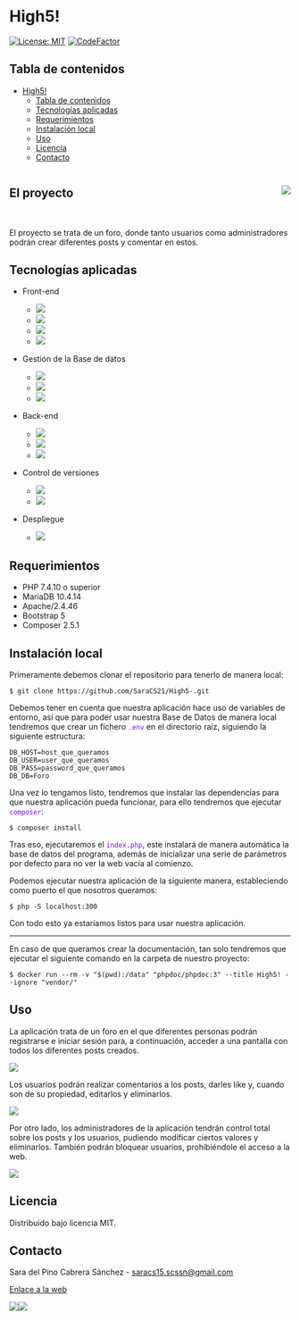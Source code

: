 # High5!

[![License: MIT](https://img.shields.io/badge/License-MIT-yellow.svg)](https://opensource.org/licenses/MIT) [![CodeFactor](https://www.codefactor.io/repository/github/saracs21/high5-/badge)](https://www.codefactor.io/repository/github/saracs21/high5-)

## Tabla de contenidos

- [High5!](#high5)
  - [Tabla de contenidos](#tabla-de-contenidos)
  - [Tecnologías aplicadas](#tecnologías-aplicadas)
  - [Requerimientos](#requerimientos)
  - [Instalación local](#instalación-local)
  - [Uso](#uso)
  - [Licencia](#licencia)
  - [Contacto](#contacto)

<div style="display:flex;align-items:center;justify-content:space-between;width=100%;margin-bottom:2rem;">
    <h2>El proyecto</h2>
    <img src="https://i.imgur.com/XFhOu86.png">
</div>
<a id="proyecto"></a>

El proyecto se trata de un foro, donde tanto usuarios como administradores podrán crear diferentes posts y comentar en estos.

## Tecnologías aplicadas
<a id="tecnologias"></a>

- Front-end

    - ![](https://i.imgur.com/b94t1MP.png)
    - ![](https://i.imgur.com/ItJlcfb.png)
    - ![](https://i.imgur.com/707KDQ7.png)
    - ![](https://i.imgur.com/GmJkc6Q.png)
- Gestión de la Base de datos
    
    - ![](https://i.imgur.com/iD5UNCT.png)
    - ![](https://i.imgur.com/mQAwNfH.png)
    - ![](https://i.imgur.com/nt5MfST.png)
- Back-end

    - ![](https://i.imgur.com/5nOhMsa.png)
    - ![](https://i.imgur.com/eTEnddN.png)
    - ![](https://i.imgur.com/jagrocW.png)
- Control de versiones 

    - ![](https://i.imgur.com/OVEFEj6.png)
    - ![](https://i.imgur.com/gRzGqDh.png)
- Despliegue

    - ![](https://i.imgur.com/TuBhCmH.png)

## Requerimientos
<a id="requerimientos"></a>

- PHP 7.4.10 o superior
- MariaDB 10.4.14
- Apache/2.4.46 
- Bootstrap 5
- Composer 2.5.1

## Instalación local
<a id="instalacion"></a>

Primeramente debemos clonar el repositorio para tenerlo de manera local:

```bash=
$ git clone https://github.com/SaraCS21/High5-.git
```
Debemos tener en cuenta que nuestra aplicación hace uso de variables de entorno, así que para poder usar nuestra Base de Datos de manera local tendremos que crear un fichero <span style="color:#6f11eb">`.env`</span> en el directorio raíz, siguiendo la siguiente estructura:

```js=
DB_HOST=host_que_queramos
DB_USER=user_que_queramos
DB_PASS=password_que_queramos
DB_DB=Foro 
```

Una vez lo tengamos listo, tendremos que instalar las dependencias para que nuestra aplicación pueda funcionar, para ello tendremos que ejecutar <span style="color:#6f11eb">`composer`</span>:

```bash=
$ composer install
```

Tras eso, ejecutaremos el <span style="color:#6f11eb">`index.php`</span>, este instalará de manera automática la base de datos del programa, además de inicializar una serie de parámetros por defecto para no ver la web vacía al comienzo.

Podemos ejecutar nuestra aplicación de la siguiente manera, estableciendo como puerto el que nosotros queramos:

```bash=
$ php -S localhost:300
```

Con todo esto ya estaríamos listos para usar nuestra aplicación.

--- 

En caso de que queramos crear la documentación, tan solo tendremos que ejecutar el siguiente comando en la carpeta de nuestro proyecto:

```bash=
$ docker run --rm -v "$(pwd):/data" "phpdoc/phpdoc:3" --title High5! --ignore "vendor/"
```

## Uso
<a id="uso"></a>

La aplicación trata de un foro en el que diferentes personas podrán registrarse e iniciar sesión para, a continuación, acceder a una pantalla con todos los diferentes posts creados.

![](https://i.imgur.com/UsshUBN.png)


Los usuarios podrán realizar comentarios a los posts, darles like y, cuando son de su propiedad, editarlos y eliminarlos.

![](https://i.imgur.com/yOR99Nn.png)

Por otro lado, los administradores de la aplicación tendrán control total sobre los posts y los usuarios, pudiendo modificar ciertos valores y eliminarlos. También podrán bloquear usuarios, prohibiéndole el acceso a la web.

![](https://i.imgur.com/OClp3u3.png)

## Licencia
<a id="licencia"></a>

Distribuido bajo licencia MIT.

## Contacto
<a id="contacto"></a>

Sara del Pino Cabrera Sánchez - saracs15.scssn@gmail.com

[Enlace a la web](https://limitless-shore-46526.herokuapp.com/)

[![](https://i.imgur.com/F0jmP7u.png)](https://www.linkedin.com/in/sarascs/)[![](https://i.imgur.com/xICWHyo.png)](https://github.com/SaraCS21)